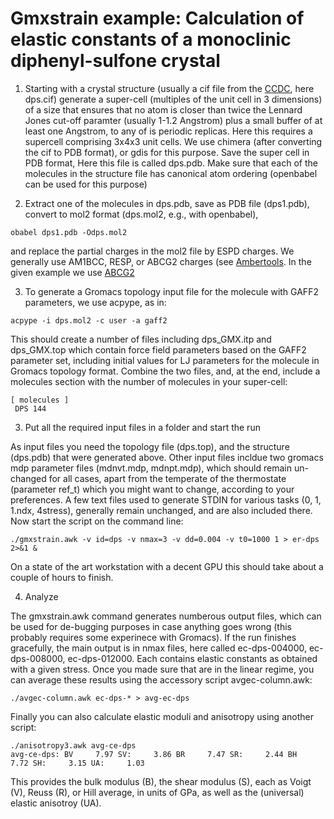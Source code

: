 
# Gmxstrain example: Calculation of elastic constants of a monoclinic diphenyl-sulfone crystal

1. Starting with a crystal structure (usually a cif file from the [CCDC](https://www.ccdc.cam.ac.uk/),
here dps.cif) generate a super-cell (multiples of the unit cell in 3 dimensions) of a size that ensures that
no atom is closer than twice the Lennard Jones cut-off paramter (usually 1-1.2 Angstrom) plus a small
buffer of at least one Angstrom, to any of is periodic replicas. Here this requires a supercell comprising
3x4x3 unit cells. We use chimera (after converting the cif to PDB format), or gdis for this purpose. Save
the super cell in PDB format, Here this file is called dps.pdb. Make sure that each of the molecules in
the structure file has canonical atom ordering (openbabel can be used for this purpose)

2. Extract one of the molecules in dps.pdb, save as PDB file (dps1.pdb), convert to mol2
format (dps.mol2, e.g., with openbabel),
```
obabel dps1.pdb -Odps.mol2
```
and replace the partial charges in the mol2 file by ESPD charges. We generally use
AM1BCC, RESP, or ABCG2 charges (see [Ambertools](http://ambermd.org/AmberTools.php).
In the given example we use [ABCG2](https://clickff.org/amberweb/Antechamber/Create)

3. To generate a Gromacs topology input file for the molecule with GAFF2 parameters, we use acpype, 
as in:
```
acpype -i dps.mol2 -c user -a gaff2
```
This should create a number of files including dps_GMX.itp and dps_GMX.top which contain force field
parameters based on the GAFF2 parameter set, including initial values for LJ parameters for the molecule
in Gromacs topology format. Combine the two files, and, at the end, include a molecules section
with the number of molecules in your super-cell:
```
[ molecules ]
 DPS 144  
```

3. Put all the required input files in a folder and start the run

As input files you need the topology file (dps.top), and the structure (dps.pdb) that were
generated above. Other input files incldue two gromacs mdp parameter files (mdnvt.mdp, mdnpt.mdp),
which should remain un-changed for all cases, apart from the temperate of the thermostate (parameter ref_t)
which you might want to change, according to your preferences. A few text files used to generate STDIN
for various tasks (0, 1, 1.ndx, 4stress), generally remain unchanged, and are also included there.
Now start the script on the command line:
```
./gmxstrain.awk -v id=dps -v nmax=3 -v dd=0.004 -v t0=1000 1 > er-dps 2>&1 &
```
On a state of the art workstation with a decent GPU this should take about a couple of hours to finish.

4. Analyze

The gmxstrain.awk command generates numberous output files, which can be used for de-bugging purposes in
case anything goes wrong (this probably requires some experinece with Gromacs). If the run finishes
gracefully, the main output is in nmax files, here called ec-dps-004000, ec-dps-008000, ec-dps-012000.
Each contains elastic constants as obtained with a given stress. Once you made sure that are in the
linear regime, you can average these results using the accessory script avgec-column.awk:
```
./avgec-column.awk ec-dps-* > avg-ec-dps
```
Finally you can also calculate elastic moduli and anisotropy using another script:
```
./anisotropy3.awk avg-ce-dps
avg-ce-dps: BV     7.97 SV:     3.86 BR     7.47 SR:     2.44 BH     7.72 SH:     3.15 UA:     1.03
```
This provides the bulk modulus (B), the shear modulus (S), each as Voigt (V), Reuss (R), or Hill average,
in units of GPa, as well as the (universal) elastic anisotroy (UA).

